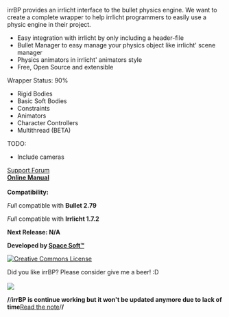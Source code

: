 irrBP provides an irrlicht interface to the bullet physics engine.
We want to create a complete wrapper to help irrlicht programmers to easily use a physic engine in their project.

  * Easy integration with irrlicht by only including a header-file
  * Bullet Manager to easy manage your physics object like irrlicht' scene manager
  * Physics animators in irrlicht' animators style
  * Free, Open Source and extensible

Wrapper Status: 90%
  * Rigid Bodies
  * Basic Soft Bodies
  * Constraints
  * Animators
  * Character Controllers
  * Multithread (BETA)

TODO:
  * Include cameras

[Support Forum](http://irrlicht.sourceforge.net/forum/viewtopic.php?f=6&t=39775)<br>
<b><a href='http://www.spacesoft.it/irrbphelp/index.html'>Online Manual</a></b><br><br>
<b>Compatibility:</b>

<i>Full</i> compatible with <b>Bullet 2.79</b><br>

<i>Full</i> compatible with <b>Irrlicht 1.7.2</b><br>

<b>Next Release: N/A</b>

<b>Developed by <a href='http://www.spacesoft.it/'>Space Soft™</a></b>


<a href='http://creativecommons.org/licenses/by-sa/3.0/'><img src='http://i.creativecommons.org/l/by-sa/3.0/88x31.png' alt='Creative Commons License' /></a>

Did you like irrBP? Please consider give me a beer! :D<br>
<br>
<a href='https://www.paypal.com/cgi-bin/webscr?cmd=_s-xclick&hosted_button_id=PSBXPXJQYBW8Q'><img src='https://www.paypal.com/en_US/i/btn/btn_donateCC_LG.gif' /></a>


<b>/</b>/<b>irrBP is continue working but it won't be updated anymore due to lack of time</b><a href='http://irrlicht.sourceforge.net/forum/viewtopic.php?f=6&t=39775&p=279303#p279303'>Read the note</a>/<b>/</b>